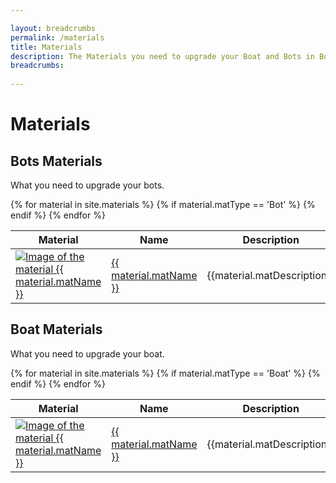```yaml
---

layout: breadcrumbs
permalink: /materials
title: Materials
description: The Materials you need to upgrade your Boat and Bots in Botworld Adventure - Everything there is to know about it on the Botworld Community Wiki!
breadcrumbs:
  
---
```



# Materials


## Bots Materials


<div markdown="1" class=" ghcms ghcms-bots">

What you need to upgrade your bots.

</div>

<table class="collection-list">
  <thead>
    <tr>
      <th>Material</th>
      <th>Name</th>
      <th>Description</th>
      <th>Overview</th>
    </tr>
  </thead>
  <tbody>
    {% for material in site.materials %}
	    {% if material.matType == 'Bot' %}
		  <tr class="collection-list-entry rarity_{{material.matRarity}}">
		      <td class="table-pic">
			 <a href="{{ site.baseurl }}{{ material.url }}" title="Everything about the material {{ material.matName }}"> 
				<img src="/assets/img/materials/{{ material.imageUrl }}.png" alt="Image of the material {{ material.matName }}"> 
			 </a>
		      </td>
		      <td>
			      <a href="{{ site.baseurl }}{{ material.url }}" title="Everything about the material {{ material.matName }}"> {{ material.matName }} </a>
		      </td>
					<td class="overview">{{material.matDescription}}</td>
		      <td class="overview">{{material.matOpinion}}</td>
		    </tr>
		{% endif %}
    {% endfor %}
  </tbody>
</table>



## Boat Materials


<div markdown="1" class=" ghcms ghcms-boat">

What you need to upgrade your boat.

</div>

<table class="collection-list">
  <thead>
    <tr>
      <th>Material</th>
      <th>Name</th>
      <th>Description</th>
      <th>Overview</th>
    </tr>
  </thead>
  <tbody>
    {% for material in site.materials %}
	    {% if material.matType == 'Boat' %}
		  <tr class="collection-list-entry rarity_{{material.matRarity}}">
		      <td class="table-pic">
			 <a href="{{ site.baseurl }}{{ material.url }}" title="Everything about the material {{ material.matName }}"> 
				<img src="/assets/img/materials/{{ material.imageUrl }}.png" alt="Image of the material {{ material.matName }}"> 
			 </a>
		      </td>
		      <td>
			      <a href="{{ site.baseurl }}{{ material.url }}" title="Everything about the material {{ material.matName }}"> {{ material.matName }} </a>
		      </td>
					<td class="overview">{{material.matDescription}}</td>
		      <td class="overview">{{material.matOpinion}}</td>
		    </tr>
		{% endif %}
    {% endfor %}
  </tbody>
</table>


